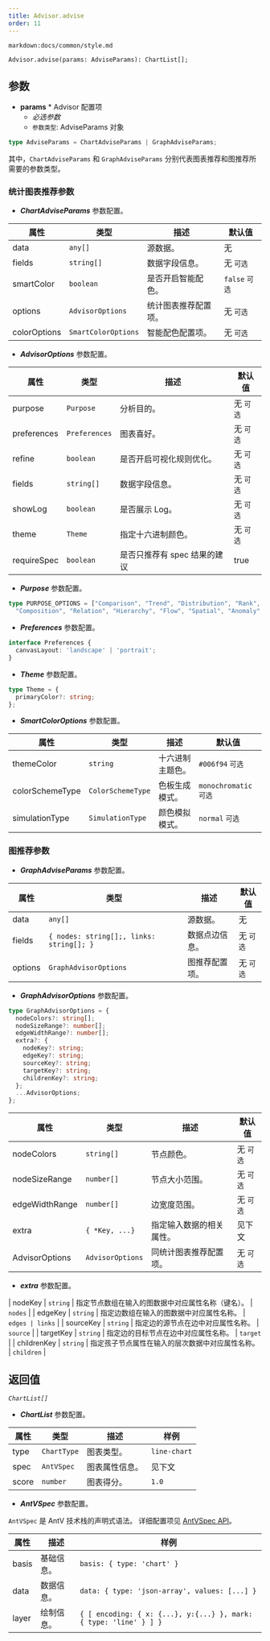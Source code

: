 ```yaml
---
title: Advisor.advise
order: 11
---
```


`markdown:docs/common/style.md`



```sign
Advisor.advise(params: AdviseParams): ChartList[];
```

## 参数

* **params** * Advisor 配置项
  * _必选参数_
  * `参数类型`: AdviseParams 对象

```ts
type AdviseParams = ChartAdviseParams | GraphAdviseParams;
```

其中，`ChartAdviseParams` 和 `GraphAdviseParams` 分别代表图表推荐和图推荐所需要的参数类型。

### 统计图表推荐参数

* _**ChartAdviseParams**_ 参数配置。

| 属性         | 类型                | 描述                 | 默认值          |
| ------------ | ------------------- | -------------------- | --------------- |
| data         | `any[]`             | 源数据。             | 无              |
| fields       | `string[]`          | 数据字段信息。       | 无  `可选`      |
| smartColor   | `boolean`           | 是否开启智能配色。   | `false`  `可选` |
| options      | `AdvisorOptions`    | 统计图表推荐配置项。 | 无  `可选`      |
| colorOptions | `SmartColorOptions` | 智能配色配置项。     | 无  `可选`      |

* _**AdvisorOptions**_ 参数配置。

| 属性        | 类型          | 描述                         | 默认值     |
| ----------- | ------------- | ---------------------------- | ---------- |
| purpose     | `Purpose`     | 分析目的。                   | 无  `可选` |
| preferences | `Preferences` | 图表喜好。                   | 无  `可选` |
| refine      | `boolean`     | 是否开启可视化规则优化。     | 无  `可选` |
| fields      | `string[]`    | 数据字段信息。               | 无  `可选` |
| showLog     | `boolean`     | 是否展示 Log。               | 无  `可选` |
| theme       | `Theme`       | 指定十六进制颜色。           | 无  `可选` |
| requireSpec | `boolean`     | 是否只推荐有 spec 结果的建议 | true       |

* _**Purpose**_ 参数配置。

```ts
type PURPOSE_OPTIONS = ["Comparison", "Trend", "Distribution", "Rank", "Proportion", 
  "Composition", "Relation", "Hierarchy", "Flow", "Spatial", "Anomaly", "Value"];
```

* _**Preferences**_ 参数配置。

```ts
interface Preferences {
  canvasLayout: 'landscape' | 'portrait';
}
```

* _**Theme**_ 参数配置。

```ts
type Theme = {
  primaryColor?: string;
};
```

* _**SmartColorOptions**_ 参数配置。

| 属性            | 类型              | 描述             | 默认值                  |
| --------------- | ----------------- | ---------------- | ----------------------- |
| themeColor      | `string`          | 十六进制主题色。 | `#006f94`  `可选`       |
| colorSchemeType | `ColorSchemeType` | 色板生成模式。   | `monochromatic`  `可选` |
| simulationType  | `SimulationType`  | 颜色模拟模式。   | `normal`  `可选`        |

### 图推荐参数

* _**GraphAdviseParams**_ 参数配置。

| 属性    | 类型                                     | 描述           | 默认值    |
| ------- | ---------------------------------------- | -------------- | --------- |
| data    | `any[]`                                  | 源数据。       | 无        |
| fields  | `{ nodes: string[];, links: string[]; }` | 数据点边信息。 | 无 `可选` |
| options | `GraphAdvisorOptions`                    | 图推荐配置项。 | 无 `可选` |

* _**GraphAdvisorOptions**_ 参数配置。

```ts
type GraphAdvisorOptions = {
  nodeColors?: string[];
  nodeSizeRange?: number[];
  edgeWidthRange?: number[];
  extra?: {
    nodeKey?: string;
    edgeKey?: string;
    sourceKey?: string;
    targetKey?: string;
    childrenKey?: string;
  };
  ...AdvisorOptions;
};
```

| 属性           | 类型             | 描述                     | 默认值    |
| -------------- | ---------------- | ------------------------ | --------- |
| nodeColors     | `string[]`       | 节点颜色。               | 无 `可选` |
| nodeSizeRange  | `number[]`       | 节点大小范围。           | 无 `可选` |
| edgeWidthRange | `number[]`       | 边宽度范围。             | 无 `可选` |
| extra          | `{ *Key, ...}`   | 指定输入数据的相关属性。 | 见下文    |
| AdvisorOptions | `AdvisorOptions` | 同统计图表推荐配置项。   | 无 `可选` |

* _**extra**_ 参数配置。

| nodeKey | `string` | 指定节点数组在输入的图数据中对应属性名称（键名）。 | `nodes` |
| edgeKey | `string` | 指定边数组在输入的图数据中对应属性名称。 | `edges | links` |
| sourceKey | `string` | 指定边的源节点在边中对应属性名称。 | `source` |
| targetKey | `string` | 指定边的目标节点在边中对应属性名称。 | `target` |
| childrenKey | `string` | 指定孩子节点属性在输入的层次数据中对应属性名称。 | `children` |

## 返回值

_`ChartList[]`_ 

* _**ChartList**_ 参数配置。

| 属性  | 类型        | 描述           | 样例         |
| ----- | ----------- | -------------- | ------------ |
| type  | `ChartType` | 图表类型。     | `line-chart` |
| spec  | `AntVSpec`  | 图表属性信息。 | 见下文       |
| score | `number`    | 图表得分。     | `1.0`        |

* _**AntVSpec**_ 参数配置。

`AntVSpec` 是 AntV 技术栈的声明式语法。
详细配置项见 [AntVSpec API](https://github.com/antvis/antv-spec/blob/master/API.md)。

| 属性  | 描述       | 样例                                                              |
| ----- | ---------- | ----------------------------------------------------------------- |
| basis | 基础信息。 | `basis: { type: 'chart' }`                                        |
| data  | 数据信息。 | `data: { type: 'json-array', values: [...] }`                     |
| layer | 绘制信息。 | `{ [ encoding: { x: {...}, y:{...} }, mark: { type: 'line' } ] }` |



